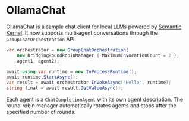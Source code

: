 # OllamaChat

OllamaChat is a sample chat client for local LLMs powered by
[Semantic Kernel](https://github.com/microsoft/semantic-kernel). It now
supports multi‑agent conversations through the `GroupChatOrchestration` API.

```csharp
var orchestrator = new GroupChatOrchestration(
    new BridgingRoundRobinManager { MaximumInvocationCount = 2 },
    agent1, agent2);

await using var runtime = new InProcessRuntime();
await runtime.StartAsync();
var result = await orchestrator.InvokeAsync("Hello", runtime);
string final = await result.GetValueAsync();
```

Each agent is a `ChatCompletionAgent` with its own agent description. The round‑robin
manager automatically rotates agents and stops after the specified number of
rounds.
